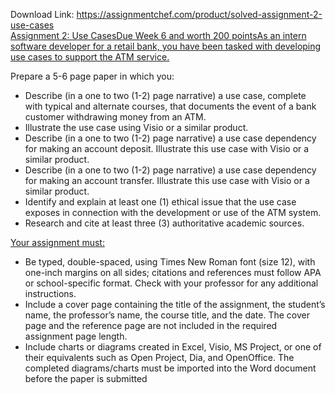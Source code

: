 Download Link: https://assignmentchef.com/product/solved-assignment-2-use-cases
<br>
<u>Assignment 2: Use CasesDue Week 6 and worth 200 pointsAs an intern software developer for a retail bank, you have been tasked with developing use cases to support the ATM service.</u>

Prepare a 5-6 page paper in which you:

<ul>

 <li>Describe (in a one to two (1-2) page narrative) a use case, complete with typical and alternate courses, that documents the event of a bank customer withdrawing money from an ATM.</li>

 <li>Illustrate the use case using Visio or a similar product.</li>

 <li>Describe (in a one to two (1-2) page narrative) a use case dependency for making an account deposit. Illustrate this use case with Visio or a similar product.</li>

 <li>Describe (in a one to two (1-2) page narrative) a use case dependency for making an account transfer. Illustrate this use case with Visio or a similar product.</li>

 <li>Identify and explain at least one (1) ethical issue that the use case exposes in connection with the development or use of the ATM system.</li>

 <li>Research and cite at least three (3) authoritative academic sources.</li>

</ul>

<u>Your assignment must:</u>

<ul>

 <li>Be typed, double-spaced, using Times New Roman font (size 12), with one-inch margins on all sides; citations and references must follow APA or school-specific format. Check with your professor for any additional instructions.</li>

 <li>Include a cover page containing the title of the assignment, the student’s name, the professor’s name, the course title, and the date. The cover page and the reference page are not included in the required assignment page length.</li>

 <li>Include charts or diagrams created in Excel, Visio, MS Project, or one of their equivalents such as Open Project, Dia, and OpenOffice. The completed diagrams/charts must be imported into the Word document before the paper is submitted</li>

</ul>